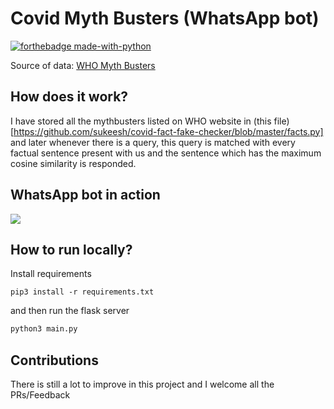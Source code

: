 # Covid Myth Busters (WhatsApp bot)

[![forthebadge made-with-python](http://ForTheBadge.com/images/badges/made-with-python.svg)](https://www.python.org/)


Source of data: [WHO Myth Busters](https://www.who.int/emergencies/diseases/novel-coronavirus-2019/advice-for-public/myth-busters)

## How does it work?

I have stored all the mythbusters listed on WHO website in (this file)[https://github.com/sukeesh/covid-fact-fake-checker/blob/master/facts.py] and later whenever there is a query, this query is matched with every factual sentence present with us and the sentence which has the maximum cosine similarity is responded.

## WhatsApp bot in action

![](WhatsApp-bot.gif)

## How to run locally?
Install requirements
```
pip3 install -r requirements.txt
```
and then run the flask server

```python
python3 main.py
```
## Contributions

There is still a lot to improve in this project and I welcome all the PRs/Feedback
